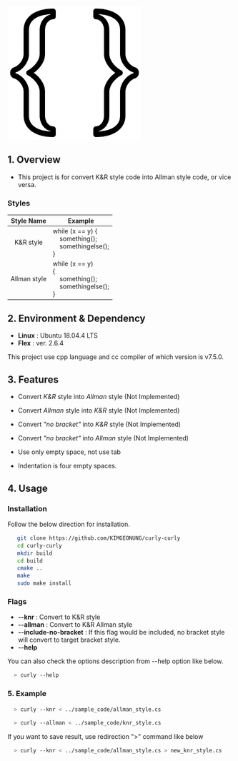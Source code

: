 <img src="https://raw.githubusercontent.com/KIMGEONUNG/curly-curly/master/git_material/curly-brackets.png?token=AHU4PHKFND3Q6BNYTGRH7OC654LF4" width=300>

## 1. Overview
- This project is for convert K&R style code into Allman style code, or vice versa.

### Styles

| Style Name | Example |
|:----------:|---------|
| K&R style  | while (x == y) {<br>&nbsp;&nbsp;&nbsp;&nbsp;something(); <br>&nbsp;&nbsp;&nbsp;&nbsp;somethingelse();<br>}|
| Allman style  | while (x == y) <br>{<br>&nbsp;&nbsp;&nbsp;&nbsp;something(); <br>&nbsp;&nbsp;&nbsp;&nbsp;somethingelse();<br>}|

## 2. Environment & Dependency
- **Linux** : Ubuntu 18.04.4 LTS
- **Flex** : ver. 2.6.4

This project use cpp language and cc compiler of which version is v7.5.0. 

## 3. Features
- Convert _K&R_ style into _Allman_ style (Not Implemented)
- Convert _Allman_ style into _K&R_ style (Not Implemented)
- Convert _"no bracket"_ into _K&R_ style (Not Implemented)
- Convert _"no bracket"_ into _Allman_ style (Not Implemented)

- Use only empty space, not use tab
- Indentation is four empty spaces.

## 4. Usage

### Installation

Follow the below direction for installation.

```bash
   git clone https://github.com/KIMGEONUNG/curly-curly 
   cd curly-curly
   mkdir build
   cd build
   cmake ..
   make
   sudo make install
```

### Flags

- **--knr** : Convert to K&R style
- **--allman** :  Convert to K&R Allman style
- **--include-no-bracket** : If this flag would be included, no bracket style will convert to target bracket style.
- **--help**

You can also check the options description from --help option like below.

```bash
  > curly --help
```

### 5. Example

```bash
  > curly --knr < ../sample_code/allman_style.cs 
```

```bash
  > curly --allman < ../sample_code/knr_style.cs 
```

If you want to save result, use redirection ">" command like below


```bash
  > curly --knr < ../sample_code/allman_style.cs > new_knr_style.cs
```

